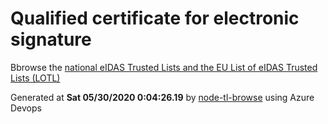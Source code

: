 # Qualified certificate for electronic signature 
 Bbrowse the [national eIDAS Trusted Lists and the EU List of eIDAS Trusted Lists (LOTL)](https://webgate.ec.europa.eu/tl-browser/#/) 
 
 
Generated at **Sat 05/30/2020  0:04:26.19** by [node-tl-browse](https://github.com/ymedlop/node-tl-browser) using Azure Devops 
